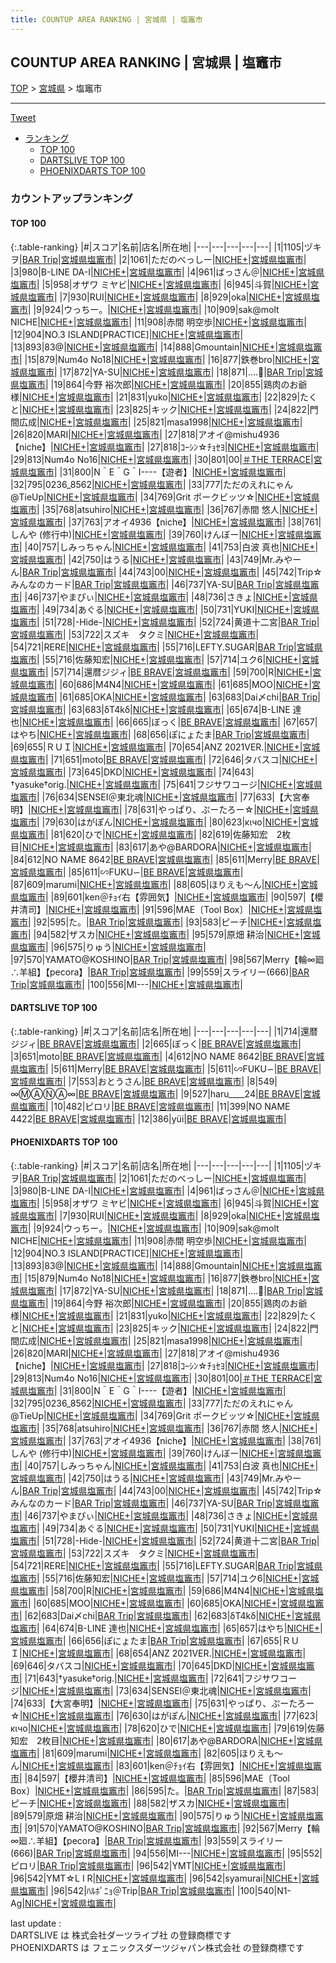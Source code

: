 ```yaml
---
title: COUNTUP AREA RANKING | 宮城県 | 塩竈市
---
```

## COUNTUP AREA RANKING | 宮城県 | 塩竈市

[TOP](/darts/rank/) > [宮城県](/darts/rank/宮城県/) > 塩竈市

___

<a href="https://twitter.com/share?ref_src=twsrc%5Etfw" data-text="COUNTUP AREA RANKING | 宮城県塩竈市" class="twitter-share-button" data-hashtags="DARTSLIVE,PHOENIXDARTS,darts,ダーツ" data-show-count="false">Tweet</a>

* [ランキング](#カウントアップランキング)
    * [TOP 100](#top-100)
    * [DARTSLIVE TOP 100](#dartslive-top-100)
    * [PHOENIXDARTS TOP 100](#phoenixdarts-top-100)

### カウントアップランキング

#### TOP 100



{:.table-ranking}
|#|スコア|名前|店名|所在地|
|---|---|---|---|---|
|1|1105|<span class="rank-name-pd">ヅキヲ</span>|<a href="https://vs.phoenixdarts.com/jp/shop/shopDetailInfo/s_10399?s_seq=10399">BAR Trip</a>|<a href="/darts/rank/宮城県/塩竈市">宮城県塩竈市</a>|
|2|1061|<span class="rank-name-pd">ただのべっしー</span>|<a href="https://vs.phoenixdarts.com/jp/shop/shopDetailInfo/s_82475?s_seq=82475">NICHE+</a>|<a href="/darts/rank/宮城県/塩竈市">宮城県塩竈市</a>|
|3|980|<span class="rank-name-pd">B-LINE  DA-I</span>|<a href="https://vs.phoenixdarts.com/jp/shop/shopDetailInfo/s_82475?s_seq=82475">NICHE+</a>|<a href="/darts/rank/宮城県/塩竈市">宮城県塩竈市</a>|
|4|961|<span class="rank-name-pd">ばっさん＠</span>|<a href="https://vs.phoenixdarts.com/jp/shop/shopDetailInfo/s_82475?s_seq=82475">NICHE+</a>|<a href="/darts/rank/宮城県/塩竈市">宮城県塩竈市</a>|
|5|958|<span class="rank-name-pd">オザワ ミヤビ</span>|<a href="https://vs.phoenixdarts.com/jp/shop/shopDetailInfo/s_82475?s_seq=82475">NICHE+</a>|<a href="/darts/rank/宮城県/塩竈市">宮城県塩竈市</a>|
|6|945|<span class="rank-name-pd">斗賀</span>|<a href="https://vs.phoenixdarts.com/jp/shop/shopDetailInfo/s_82475?s_seq=82475">NICHE+</a>|<a href="/darts/rank/宮城県/塩竈市">宮城県塩竈市</a>|
|7|930|<span class="rank-name-pd">RUI</span>|<a href="https://vs.phoenixdarts.com/jp/shop/shopDetailInfo/s_82475?s_seq=82475">NICHE+</a>|<a href="/darts/rank/宮城県/塩竈市">宮城県塩竈市</a>|
|8|929|<span class="rank-name-pd">oka</span>|<a href="https://vs.phoenixdarts.com/jp/shop/shopDetailInfo/s_82475?s_seq=82475">NICHE+</a>|<a href="/darts/rank/宮城県/塩竈市">宮城県塩竈市</a>|
|9|924|<span class="rank-name-pd">ウっちー。</span>|<a href="https://vs.phoenixdarts.com/jp/shop/shopDetailInfo/s_82475?s_seq=82475">NICHE+</a>|<a href="/darts/rank/宮城県/塩竈市">宮城県塩竈市</a>|
|10|909|<span class="rank-name-pd">sak@molt　NICHE</span>|<a href="https://vs.phoenixdarts.com/jp/shop/shopDetailInfo/s_82475?s_seq=82475">NICHE+</a>|<a href="/darts/rank/宮城県/塩竈市">宮城県塩竈市</a>|
|11|908|<span class="rank-name-pd"><span class="pro-icon-pd"></span>赤間 明空歩</span>|<a href="https://vs.phoenixdarts.com/jp/shop/shopDetailInfo/s_82475?s_seq=82475">NICHE+</a>|<a href="/darts/rank/宮城県/塩竈市">宮城県塩竈市</a>|
|12|904|<span class="rank-name-pd">NO.3 ISLAND[PRACTICE]</span>|<a href="https://vs.phoenixdarts.com/jp/shop/shopDetailInfo/s_82475?s_seq=82475">NICHE+</a>|<a href="/darts/rank/宮城県/塩竈市">宮城県塩竈市</a>|
|13|893|<span class="rank-name-pd">83@</span>|<a href="https://vs.phoenixdarts.com/jp/shop/shopDetailInfo/s_82475?s_seq=82475">NICHE+</a>|<a href="/darts/rank/宮城県/塩竈市">宮城県塩竈市</a>|
|14|888|<span class="rank-name-pd">Gmountain</span>|<a href="https://vs.phoenixdarts.com/jp/shop/shopDetailInfo/s_82475?s_seq=82475">NICHE+</a>|<a href="/darts/rank/宮城県/塩竈市">宮城県塩竈市</a>|
|15|879|<span class="rank-name-pd">Num4o No18</span>|<a href="https://vs.phoenixdarts.com/jp/shop/shopDetailInfo/s_82475?s_seq=82475">NICHE+</a>|<a href="/darts/rank/宮城県/塩竈市">宮城県塩竈市</a>|
|16|877|<span class="rank-name-pd">鉄巻bro</span>|<a href="https://vs.phoenixdarts.com/jp/shop/shopDetailInfo/s_82475?s_seq=82475">NICHE+</a>|<a href="/darts/rank/宮城県/塩竈市">宮城県塩竈市</a>|
|17|872|<span class="rank-name-pd">YA-SU</span>|<a href="https://vs.phoenixdarts.com/jp/shop/shopDetailInfo/s_82475?s_seq=82475">NICHE+</a>|<a href="/darts/rank/宮城県/塩竈市">宮城県塩竈市</a>|
|18|871|<span class="rank-name-pd">....🐤</span>|<a href="https://vs.phoenixdarts.com/jp/shop/shopDetailInfo/s_10399?s_seq=10399">BAR Trip</a>|<a href="/darts/rank/宮城県/塩竈市">宮城県塩竈市</a>|
|19|864|<span class="rank-name-pd"><span class="pro-icon-pd"></span>今野 裕次郎</span>|<a href="https://vs.phoenixdarts.com/jp/shop/shopDetailInfo/s_82475?s_seq=82475">NICHE+</a>|<a href="/darts/rank/宮城県/塩竈市">宮城県塩竈市</a>|
|20|855|<span class="rank-name-pd">鶏肉のお爺様</span>|<a href="https://vs.phoenixdarts.com/jp/shop/shopDetailInfo/s_82475?s_seq=82475">NICHE+</a>|<a href="/darts/rank/宮城県/塩竈市">宮城県塩竈市</a>|
|21|831|<span class="rank-name-pd">yuko</span>|<a href="https://vs.phoenixdarts.com/jp/shop/shopDetailInfo/s_82475?s_seq=82475">NICHE+</a>|<a href="/darts/rank/宮城県/塩竈市">宮城県塩竈市</a>|
|22|829|<span class="rank-name-pd">たくと</span>|<a href="https://vs.phoenixdarts.com/jp/shop/shopDetailInfo/s_82475?s_seq=82475">NICHE+</a>|<a href="/darts/rank/宮城県/塩竈市">宮城県塩竈市</a>|
|23|825|<span class="rank-name-pd">キック</span>|<a href="https://vs.phoenixdarts.com/jp/shop/shopDetailInfo/s_82475?s_seq=82475">NICHE+</a>|<a href="/darts/rank/宮城県/塩竈市">宮城県塩竈市</a>|
|24|822|<span class="rank-name-pd">門間広成</span>|<a href="https://vs.phoenixdarts.com/jp/shop/shopDetailInfo/s_82475?s_seq=82475">NICHE+</a>|<a href="/darts/rank/宮城県/塩竈市">宮城県塩竈市</a>|
|25|821|<span class="rank-name-pd">masa1998</span>|<a href="https://vs.phoenixdarts.com/jp/shop/shopDetailInfo/s_82475?s_seq=82475">NICHE+</a>|<a href="/darts/rank/宮城県/塩竈市">宮城県塩竈市</a>|
|26|820|<span class="rank-name-pd">MARI</span>|<a href="https://vs.phoenixdarts.com/jp/shop/shopDetailInfo/s_82475?s_seq=82475">NICHE+</a>|<a href="/darts/rank/宮城県/塩竈市">宮城県塩竈市</a>|
|27|818|<span class="rank-name-pd">アオイ@mishu4936【niche】</span>|<a href="https://vs.phoenixdarts.com/jp/shop/shopDetailInfo/s_82475?s_seq=82475">NICHE+</a>|<a href="/darts/rank/宮城県/塩竈市">宮城県塩竈市</a>|
|27|818|<span class="rank-name-pd">ｺｰｼﾝ☆ﾁｮｾﾖ</span>|<a href="https://vs.phoenixdarts.com/jp/shop/shopDetailInfo/s_82475?s_seq=82475">NICHE+</a>|<a href="/darts/rank/宮城県/塩竈市">宮城県塩竈市</a>|
|29|813|<span class="rank-name-pd">Num4o No16</span>|<a href="https://vs.phoenixdarts.com/jp/shop/shopDetailInfo/s_82475?s_seq=82475">NICHE+</a>|<a href="/darts/rank/宮城県/塩竈市">宮城県塩竈市</a>|
|30|801|<span class="rank-name-pd">00</span>|<a href="https://vs.phoenixdarts.com/jp/shop/shopDetailInfo/s_96001?s_seq=96001">＃THE TERRACE</a>|<a href="/darts/rank/宮城県/塩竈市">宮城県塩竈市</a>|
|31|800|<span class="rank-name-pd">N＾E＾G＾I----【遊者】</span>|<a href="https://vs.phoenixdarts.com/jp/shop/shopDetailInfo/s_82475?s_seq=82475">NICHE+</a>|<a href="/darts/rank/宮城県/塩竈市">宮城県塩竈市</a>|
|32|795|<span class="rank-name-pd">0236_8562</span>|<a href="https://vs.phoenixdarts.com/jp/shop/shopDetailInfo/s_82475?s_seq=82475">NICHE+</a>|<a href="/darts/rank/宮城県/塩竈市">宮城県塩竈市</a>|
|33|777|<span class="rank-name-pd">ただのえれにゃん@TieUp</span>|<a href="https://vs.phoenixdarts.com/jp/shop/shopDetailInfo/s_82475?s_seq=82475">NICHE+</a>|<a href="/darts/rank/宮城県/塩竈市">宮城県塩竈市</a>|
|34|769|<span class="rank-name-pd">Grit ポークビッツ☆</span>|<a href="https://vs.phoenixdarts.com/jp/shop/shopDetailInfo/s_82475?s_seq=82475">NICHE+</a>|<a href="/darts/rank/宮城県/塩竈市">宮城県塩竈市</a>|
|35|768|<span class="rank-name-pd">atsuhiro</span>|<a href="https://vs.phoenixdarts.com/jp/shop/shopDetailInfo/s_82475?s_seq=82475">NICHE+</a>|<a href="/darts/rank/宮城県/塩竈市">宮城県塩竈市</a>|
|36|767|<span class="rank-name-pd"><span class="pro-icon-pd"></span>赤間 悠人</span>|<a href="https://vs.phoenixdarts.com/jp/shop/shopDetailInfo/s_82475?s_seq=82475">NICHE+</a>|<a href="/darts/rank/宮城県/塩竈市">宮城県塩竈市</a>|
|37|763|<span class="rank-name-pd">アオイ4936【niche】</span>|<a href="https://vs.phoenixdarts.com/jp/shop/shopDetailInfo/s_82475?s_seq=82475">NICHE+</a>|<a href="/darts/rank/宮城県/塩竈市">宮城県塩竈市</a>|
|38|761|<span class="rank-name-pd">しんや  (修行中)</span>|<a href="https://vs.phoenixdarts.com/jp/shop/shopDetailInfo/s_82475?s_seq=82475">NICHE+</a>|<a href="/darts/rank/宮城県/塩竈市">宮城県塩竈市</a>|
|39|760|<span class="rank-name-pd">けんぼー</span>|<a href="https://vs.phoenixdarts.com/jp/shop/shopDetailInfo/s_82475?s_seq=82475">NICHE+</a>|<a href="/darts/rank/宮城県/塩竈市">宮城県塩竈市</a>|
|40|757|<span class="rank-name-pd">しみっちゃん</span>|<a href="https://vs.phoenixdarts.com/jp/shop/shopDetailInfo/s_82475?s_seq=82475">NICHE+</a>|<a href="/darts/rank/宮城県/塩竈市">宮城県塩竈市</a>|
|41|753|<span class="rank-name-pd">白波 真也</span>|<a href="https://vs.phoenixdarts.com/jp/shop/shopDetailInfo/s_82475?s_seq=82475">NICHE+</a>|<a href="/darts/rank/宮城県/塩竈市">宮城県塩竈市</a>|
|42|750|<span class="rank-name-pd">はうる</span>|<a href="https://vs.phoenixdarts.com/jp/shop/shopDetailInfo/s_82475?s_seq=82475">NICHE+</a>|<a href="/darts/rank/宮城県/塩竈市">宮城県塩竈市</a>|
|43|749|<span class="rank-name-pd">Mr.みやーん</span>|<a href="https://vs.phoenixdarts.com/jp/shop/shopDetailInfo/s_10399?s_seq=10399">BAR Trip</a>|<a href="/darts/rank/宮城県/塩竈市">宮城県塩竈市</a>|
|44|743|<span class="rank-name-pd">00</span>|<a href="https://vs.phoenixdarts.com/jp/shop/shopDetailInfo/s_82475?s_seq=82475">NICHE+</a>|<a href="/darts/rank/宮城県/塩竈市">宮城県塩竈市</a>|
|45|742|<span class="rank-name-pd">Trip☆みんなのカード</span>|<a href="https://vs.phoenixdarts.com/jp/shop/shopDetailInfo/s_10399?s_seq=10399">BAR Trip</a>|<a href="/darts/rank/宮城県/塩竈市">宮城県塩竈市</a>|
|46|737|<span class="rank-name-pd">YA-SU</span>|<a href="https://vs.phoenixdarts.com/jp/shop/shopDetailInfo/s_10399?s_seq=10399">BAR Trip</a>|<a href="/darts/rank/宮城県/塩竈市">宮城県塩竈市</a>|
|46|737|<span class="rank-name-pd">やまぴぃ</span>|<a href="https://vs.phoenixdarts.com/jp/shop/shopDetailInfo/s_82475?s_seq=82475">NICHE+</a>|<a href="/darts/rank/宮城県/塩竈市">宮城県塩竈市</a>|
|48|736|<span class="rank-name-pd">さきょ</span>|<a href="https://vs.phoenixdarts.com/jp/shop/shopDetailInfo/s_82475?s_seq=82475">NICHE+</a>|<a href="/darts/rank/宮城県/塩竈市">宮城県塩竈市</a>|
|49|734|<span class="rank-name-pd">あぐる</span>|<a href="https://vs.phoenixdarts.com/jp/shop/shopDetailInfo/s_82475?s_seq=82475">NICHE+</a>|<a href="/darts/rank/宮城県/塩竈市">宮城県塩竈市</a>|
|50|731|<span class="rank-name-pd">YUKI</span>|<a href="https://vs.phoenixdarts.com/jp/shop/shopDetailInfo/s_82475?s_seq=82475">NICHE+</a>|<a href="/darts/rank/宮城県/塩竈市">宮城県塩竈市</a>|
|51|728|<span class="rank-name-pd">-Hide-</span>|<a href="https://vs.phoenixdarts.com/jp/shop/shopDetailInfo/s_82475?s_seq=82475">NICHE+</a>|<a href="/darts/rank/宮城県/塩竈市">宮城県塩竈市</a>|
|52|724|<span class="rank-name-pd">黄道十二宮</span>|<a href="https://vs.phoenixdarts.com/jp/shop/shopDetailInfo/s_10399?s_seq=10399">BAR Trip</a>|<a href="/darts/rank/宮城県/塩竈市">宮城県塩竈市</a>|
|53|722|<span class="rank-name-pd">スズキ　タクミ</span>|<a href="https://vs.phoenixdarts.com/jp/shop/shopDetailInfo/s_82475?s_seq=82475">NICHE+</a>|<a href="/darts/rank/宮城県/塩竈市">宮城県塩竈市</a>|
|54|721|<span class="rank-name-pd">RERE</span>|<a href="https://vs.phoenixdarts.com/jp/shop/shopDetailInfo/s_82475?s_seq=82475">NICHE+</a>|<a href="/darts/rank/宮城県/塩竈市">宮城県塩竈市</a>|
|55|716|<span class="rank-name-pd">LEFTY.SUGAR</span>|<a href="https://vs.phoenixdarts.com/jp/shop/shopDetailInfo/s_10399?s_seq=10399">BAR Trip</a>|<a href="/darts/rank/宮城県/塩竈市">宮城県塩竈市</a>|
|55|716|<span class="rank-name-pd">佐藤知宏</span>|<a href="https://vs.phoenixdarts.com/jp/shop/shopDetailInfo/s_82475?s_seq=82475">NICHE+</a>|<a href="/darts/rank/宮城県/塩竈市">宮城県塩竈市</a>|
|57|714|<span class="rank-name-pd">ユク6</span>|<a href="https://vs.phoenixdarts.com/jp/shop/shopDetailInfo/s_82475?s_seq=82475">NICHE+</a>|<a href="/darts/rank/宮城県/塩竈市">宮城県塩竈市</a>|
|57|714|<span class="rank-name-dl">還暦ジジィ</span>|<a href="https://search.dartslive.com/jp/shop/418f06cb96f1fd380d9b047a20a7ba1e">BE BRAVE</a>|<a href="/darts/rank/宮城県/塩竈市">宮城県塩竈市</a>|
|59|700|<span class="rank-name-pd">R</span>|<a href="https://vs.phoenixdarts.com/jp/shop/shopDetailInfo/s_82475?s_seq=82475">NICHE+</a>|<a href="/darts/rank/宮城県/塩竈市">宮城県塩竈市</a>|
|60|686|<span class="rank-name-pd">M4N4</span>|<a href="https://vs.phoenixdarts.com/jp/shop/shopDetailInfo/s_82475?s_seq=82475">NICHE+</a>|<a href="/darts/rank/宮城県/塩竈市">宮城県塩竈市</a>|
|61|685|<span class="rank-name-pd">MOO</span>|<a href="https://vs.phoenixdarts.com/jp/shop/shopDetailInfo/s_82475?s_seq=82475">NICHE+</a>|<a href="/darts/rank/宮城県/塩竈市">宮城県塩竈市</a>|
|61|685|<span class="rank-name-pd">OKA</span>|<a href="https://vs.phoenixdarts.com/jp/shop/shopDetailInfo/s_82475?s_seq=82475">NICHE+</a>|<a href="/darts/rank/宮城県/塩竈市">宮城県塩竈市</a>|
|63|683|<span class="rank-name-pd">Dai〆chi</span>|<a href="https://vs.phoenixdarts.com/jp/shop/shopDetailInfo/s_10399?s_seq=10399">BAR Trip</a>|<a href="/darts/rank/宮城県/塩竈市">宮城県塩竈市</a>|
|63|683|<span class="rank-name-pd">δT4kδ</span>|<a href="https://vs.phoenixdarts.com/jp/shop/shopDetailInfo/s_82475?s_seq=82475">NICHE+</a>|<a href="/darts/rank/宮城県/塩竈市">宮城県塩竈市</a>|
|65|674|<span class="rank-name-pd">B-LINE   達也</span>|<a href="https://vs.phoenixdarts.com/jp/shop/shopDetailInfo/s_82475?s_seq=82475">NICHE+</a>|<a href="/darts/rank/宮城県/塩竈市">宮城県塩竈市</a>|
|66|665|<span class="rank-name-dl">ぼっく</span>|<a href="https://search.dartslive.com/jp/shop/418f06cb96f1fd380d9b047a20a7ba1e">BE BRAVE</a>|<a href="/darts/rank/宮城県/塩竈市">宮城県塩竈市</a>|
|67|657|<span class="rank-name-pd">はやち</span>|<a href="https://vs.phoenixdarts.com/jp/shop/shopDetailInfo/s_82475?s_seq=82475">NICHE+</a>|<a href="/darts/rank/宮城県/塩竈市">宮城県塩竈市</a>|
|68|656|<span class="rank-name-pd">ぽにょたま</span>|<a href="https://vs.phoenixdarts.com/jp/shop/shopDetailInfo/s_10399?s_seq=10399">BAR Trip</a>|<a href="/darts/rank/宮城県/塩竈市">宮城県塩竈市</a>|
|69|655|<span class="rank-name-pd">ＲＵＩ</span>|<a href="https://vs.phoenixdarts.com/jp/shop/shopDetailInfo/s_82475?s_seq=82475">NICHE+</a>|<a href="/darts/rank/宮城県/塩竈市">宮城県塩竈市</a>|
|70|654|<span class="rank-name-pd">ANZ 2021VER.</span>|<a href="https://vs.phoenixdarts.com/jp/shop/shopDetailInfo/s_82475?s_seq=82475">NICHE+</a>|<a href="/darts/rank/宮城県/塩竈市">宮城県塩竈市</a>|
|71|651|<span class="rank-name-dl">moto</span>|<a href="https://search.dartslive.com/jp/shop/418f06cb96f1fd380d9b047a20a7ba1e">BE BRAVE</a>|<a href="/darts/rank/宮城県/塩竈市">宮城県塩竈市</a>|
|72|646|<span class="rank-name-pd">タバスコ</span>|<a href="https://vs.phoenixdarts.com/jp/shop/shopDetailInfo/s_82475?s_seq=82475">NICHE+</a>|<a href="/darts/rank/宮城県/塩竈市">宮城県塩竈市</a>|
|73|645|<span class="rank-name-pd">DKD</span>|<a href="https://vs.phoenixdarts.com/jp/shop/shopDetailInfo/s_82475?s_seq=82475">NICHE+</a>|<a href="/darts/rank/宮城県/塩竈市">宮城県塩竈市</a>|
|74|643|<span class="rank-name-pd">†yasuke†orig.</span>|<a href="https://vs.phoenixdarts.com/jp/shop/shopDetailInfo/s_82475?s_seq=82475">NICHE+</a>|<a href="/darts/rank/宮城県/塩竈市">宮城県塩竈市</a>|
|75|641|<span class="rank-name-pd">フジサワコージ</span>|<a href="https://vs.phoenixdarts.com/jp/shop/shopDetailInfo/s_82475?s_seq=82475">NICHE+</a>|<a href="/darts/rank/宮城県/塩竈市">宮城県塩竈市</a>|
|76|634|<span class="rank-name-pd">SENSEI＠東北魂</span>|<a href="https://vs.phoenixdarts.com/jp/shop/shopDetailInfo/s_82475?s_seq=82475">NICHE+</a>|<a href="/darts/rank/宮城県/塩竈市">宮城県塩竈市</a>|
|77|633|<span class="rank-name-pd">【大宮奉明】</span>|<a href="https://vs.phoenixdarts.com/jp/shop/shopDetailInfo/s_82475?s_seq=82475">NICHE+</a>|<a href="/darts/rank/宮城県/塩竈市">宮城県塩竈市</a>|
|78|631|<span class="rank-name-pd">やっぱり、ぷーたろー☆</span>|<a href="https://vs.phoenixdarts.com/jp/shop/shopDetailInfo/s_82475?s_seq=82475">NICHE+</a>|<a href="/darts/rank/宮城県/塩竈市">宮城県塩竈市</a>|
|79|630|<span class="rank-name-pd">はがぽん</span>|<a href="https://vs.phoenixdarts.com/jp/shop/shopDetailInfo/s_82475?s_seq=82475">NICHE+</a>|<a href="/darts/rank/宮城県/塩竈市">宮城県塩竈市</a>|
|80|623|<span class="rank-name-pd">κιчо</span>|<a href="https://vs.phoenixdarts.com/jp/shop/shopDetailInfo/s_82475?s_seq=82475">NICHE+</a>|<a href="/darts/rank/宮城県/塩竈市">宮城県塩竈市</a>|
|81|620|<span class="rank-name-pd">ひで</span>|<a href="https://vs.phoenixdarts.com/jp/shop/shopDetailInfo/s_82475?s_seq=82475">NICHE+</a>|<a href="/darts/rank/宮城県/塩竈市">宮城県塩竈市</a>|
|82|619|<span class="rank-name-pd">佐藤知宏　2枚目</span>|<a href="https://vs.phoenixdarts.com/jp/shop/shopDetailInfo/s_82475?s_seq=82475">NICHE+</a>|<a href="/darts/rank/宮城県/塩竈市">宮城県塩竈市</a>|
|83|617|<span class="rank-name-pd">あや@BARDORA</span>|<a href="https://vs.phoenixdarts.com/jp/shop/shopDetailInfo/s_82475?s_seq=82475">NICHE+</a>|<a href="/darts/rank/宮城県/塩竈市">宮城県塩竈市</a>|
|84|612|<span class="rank-name-dl">NO NAME 8642</span>|<a href="https://search.dartslive.com/jp/shop/418f06cb96f1fd380d9b047a20a7ba1e">BE BRAVE</a>|<a href="/darts/rank/宮城県/塩竈市">宮城県塩竈市</a>|
|85|611|<span class="rank-name-dl">Merry</span>|<a href="https://search.dartslive.com/jp/shop/418f06cb96f1fd380d9b047a20a7ba1e">BE BRAVE</a>|<a href="/darts/rank/宮城県/塩竈市">宮城県塩竈市</a>|
|85|611|<span class="rank-name-dl">∽FUKU∽</span>|<a href="https://search.dartslive.com/jp/shop/418f06cb96f1fd380d9b047a20a7ba1e">BE BRAVE</a>|<a href="/darts/rank/宮城県/塩竈市">宮城県塩竈市</a>|
|87|609|<span class="rank-name-pd">marumi</span>|<a href="https://vs.phoenixdarts.com/jp/shop/shopDetailInfo/s_82475?s_seq=82475">NICHE+</a>|<a href="/darts/rank/宮城県/塩竈市">宮城県塩竈市</a>|
|88|605|<span class="rank-name-pd">ほりえも〜ん</span>|<a href="https://vs.phoenixdarts.com/jp/shop/shopDetailInfo/s_82475?s_seq=82475">NICHE+</a>|<a href="/darts/rank/宮城県/塩竈市">宮城県塩竈市</a>|
|89|601|<span class="rank-name-pd">ken＠ﾁｮｲ右【雰囲気】</span>|<a href="https://vs.phoenixdarts.com/jp/shop/shopDetailInfo/s_82475?s_seq=82475">NICHE+</a>|<a href="/darts/rank/宮城県/塩竈市">宮城県塩竈市</a>|
|90|597|<span class="rank-name-pd">【櫻井清司】</span>|<a href="https://vs.phoenixdarts.com/jp/shop/shopDetailInfo/s_82475?s_seq=82475">NICHE+</a>|<a href="/darts/rank/宮城県/塩竈市">宮城県塩竈市</a>|
|91|596|<span class="rank-name-pd">MAE〔Tool Box〕</span>|<a href="https://vs.phoenixdarts.com/jp/shop/shopDetailInfo/s_82475?s_seq=82475">NICHE+</a>|<a href="/darts/rank/宮城県/塩竈市">宮城県塩竈市</a>|
|92|595|<span class="rank-name-pd">た。</span>|<a href="https://vs.phoenixdarts.com/jp/shop/shopDetailInfo/s_10399?s_seq=10399">BAR Trip</a>|<a href="/darts/rank/宮城県/塩竈市">宮城県塩竈市</a>|
|93|583|<span class="rank-name-pd">ピーチ</span>|<a href="https://vs.phoenixdarts.com/jp/shop/shopDetailInfo/s_82475?s_seq=82475">NICHE+</a>|<a href="/darts/rank/宮城県/塩竈市">宮城県塩竈市</a>|
|94|582|<span class="rank-name-pd">ザスカ</span>|<a href="https://vs.phoenixdarts.com/jp/shop/shopDetailInfo/s_82475?s_seq=82475">NICHE+</a>|<a href="/darts/rank/宮城県/塩竈市">宮城県塩竈市</a>|
|95|579|<span class="rank-name-pd">原畑 耕治</span>|<a href="https://vs.phoenixdarts.com/jp/shop/shopDetailInfo/s_82475?s_seq=82475">NICHE+</a>|<a href="/darts/rank/宮城県/塩竈市">宮城県塩竈市</a>|
|96|575|<span class="rank-name-pd">りゅう</span>|<a href="https://vs.phoenixdarts.com/jp/shop/shopDetailInfo/s_82475?s_seq=82475">NICHE+</a>|<a href="/darts/rank/宮城県/塩竈市">宮城県塩竈市</a>|
|97|570|<span class="rank-name-pd">YAMATO@KOSHINO</span>|<a href="https://vs.phoenixdarts.com/jp/shop/shopDetailInfo/s_10399?s_seq=10399">BAR Trip</a>|<a href="/darts/rank/宮城県/塩竈市">宮城県塩竈市</a>|
|98|567|<span class="rank-name-pd">Merry【輪∞廻∴羊組】【pecora】</span>|<a href="https://vs.phoenixdarts.com/jp/shop/shopDetailInfo/s_10399?s_seq=10399">BAR Trip</a>|<a href="/darts/rank/宮城県/塩竈市">宮城県塩竈市</a>|
|99|559|<span class="rank-name-pd">スライリー(666)</span>|<a href="https://vs.phoenixdarts.com/jp/shop/shopDetailInfo/s_10399?s_seq=10399">BAR Trip</a>|<a href="/darts/rank/宮城県/塩竈市">宮城県塩竈市</a>|
|100|556|<span class="rank-name-pd">MI---</span>|<a href="https://vs.phoenixdarts.com/jp/shop/shopDetailInfo/s_82475?s_seq=82475">NICHE+</a>|<a href="/darts/rank/宮城県/塩竈市">宮城県塩竈市</a>|


#### DARTSLIVE TOP 100



{:.table-ranking}
|#|スコア|名前|店名|所在地|
|---|---|---|---|---|
|1|714|<span class="rank-name-dl">還暦ジジィ</span>|<a href="https://search.dartslive.com/jp/shop/418f06cb96f1fd380d9b047a20a7ba1e">BE BRAVE</a>|<a href="/darts/rank/宮城県/塩竈市">宮城県塩竈市</a>|
|2|665|<span class="rank-name-dl">ぼっく</span>|<a href="https://search.dartslive.com/jp/shop/418f06cb96f1fd380d9b047a20a7ba1e">BE BRAVE</a>|<a href="/darts/rank/宮城県/塩竈市">宮城県塩竈市</a>|
|3|651|<span class="rank-name-dl">moto</span>|<a href="https://search.dartslive.com/jp/shop/418f06cb96f1fd380d9b047a20a7ba1e">BE BRAVE</a>|<a href="/darts/rank/宮城県/塩竈市">宮城県塩竈市</a>|
|4|612|<span class="rank-name-dl">NO NAME 8642</span>|<a href="https://search.dartslive.com/jp/shop/418f06cb96f1fd380d9b047a20a7ba1e">BE BRAVE</a>|<a href="/darts/rank/宮城県/塩竈市">宮城県塩竈市</a>|
|5|611|<span class="rank-name-dl">Merry</span>|<a href="https://search.dartslive.com/jp/shop/418f06cb96f1fd380d9b047a20a7ba1e">BE BRAVE</a>|<a href="/darts/rank/宮城県/塩竈市">宮城県塩竈市</a>|
|5|611|<span class="rank-name-dl">∽FUKU∽</span>|<a href="https://search.dartslive.com/jp/shop/418f06cb96f1fd380d9b047a20a7ba1e">BE BRAVE</a>|<a href="/darts/rank/宮城県/塩竈市">宮城県塩竈市</a>|
|7|553|<span class="rank-name-dl">おとうさん</span>|<a href="https://search.dartslive.com/jp/shop/418f06cb96f1fd380d9b047a20a7ba1e">BE BRAVE</a>|<a href="/darts/rank/宮城県/塩竈市">宮城県塩竈市</a>|
|8|549|<span class="rank-name-dl">∞ⓂⒶⓃⒶ∞</span>|<a href="https://search.dartslive.com/jp/shop/418f06cb96f1fd380d9b047a20a7ba1e">BE BRAVE</a>|<a href="/darts/rank/宮城県/塩竈市">宮城県塩竈市</a>|
|9|527|<span class="rank-name-dl">haru____24</span>|<a href="https://search.dartslive.com/jp/shop/418f06cb96f1fd380d9b047a20a7ba1e">BE BRAVE</a>|<a href="/darts/rank/宮城県/塩竈市">宮城県塩竈市</a>|
|10|482|<span class="rank-name-dl">ピロリ</span>|<a href="https://search.dartslive.com/jp/shop/418f06cb96f1fd380d9b047a20a7ba1e">BE BRAVE</a>|<a href="/darts/rank/宮城県/塩竈市">宮城県塩竈市</a>|
|11|399|<span class="rank-name-dl">NO NAME 4422</span>|<a href="https://search.dartslive.com/jp/shop/418f06cb96f1fd380d9b047a20a7ba1e">BE BRAVE</a>|<a href="/darts/rank/宮城県/塩竈市">宮城県塩竈市</a>|
|12|386|<span class="rank-name-dl">yüi</span>|<a href="https://search.dartslive.com/jp/shop/418f06cb96f1fd380d9b047a20a7ba1e">BE BRAVE</a>|<a href="/darts/rank/宮城県/塩竈市">宮城県塩竈市</a>|


#### PHOENIXDARTS TOP 100



{:.table-ranking}
|#|スコア|名前|店名|所在地|
|---|---|---|---|---|
|1|1105|<span class="rank-name-pd">ヅキヲ</span>|<a href="https://vs.phoenixdarts.com/jp/shop/shopDetailInfo/s_10399?s_seq=10399">BAR Trip</a>|<a href="/darts/rank/宮城県/塩竈市">宮城県塩竈市</a>|
|2|1061|<span class="rank-name-pd">ただのべっしー</span>|<a href="https://vs.phoenixdarts.com/jp/shop/shopDetailInfo/s_82475?s_seq=82475">NICHE+</a>|<a href="/darts/rank/宮城県/塩竈市">宮城県塩竈市</a>|
|3|980|<span class="rank-name-pd">B-LINE  DA-I</span>|<a href="https://vs.phoenixdarts.com/jp/shop/shopDetailInfo/s_82475?s_seq=82475">NICHE+</a>|<a href="/darts/rank/宮城県/塩竈市">宮城県塩竈市</a>|
|4|961|<span class="rank-name-pd">ばっさん＠</span>|<a href="https://vs.phoenixdarts.com/jp/shop/shopDetailInfo/s_82475?s_seq=82475">NICHE+</a>|<a href="/darts/rank/宮城県/塩竈市">宮城県塩竈市</a>|
|5|958|<span class="rank-name-pd">オザワ ミヤビ</span>|<a href="https://vs.phoenixdarts.com/jp/shop/shopDetailInfo/s_82475?s_seq=82475">NICHE+</a>|<a href="/darts/rank/宮城県/塩竈市">宮城県塩竈市</a>|
|6|945|<span class="rank-name-pd">斗賀</span>|<a href="https://vs.phoenixdarts.com/jp/shop/shopDetailInfo/s_82475?s_seq=82475">NICHE+</a>|<a href="/darts/rank/宮城県/塩竈市">宮城県塩竈市</a>|
|7|930|<span class="rank-name-pd">RUI</span>|<a href="https://vs.phoenixdarts.com/jp/shop/shopDetailInfo/s_82475?s_seq=82475">NICHE+</a>|<a href="/darts/rank/宮城県/塩竈市">宮城県塩竈市</a>|
|8|929|<span class="rank-name-pd">oka</span>|<a href="https://vs.phoenixdarts.com/jp/shop/shopDetailInfo/s_82475?s_seq=82475">NICHE+</a>|<a href="/darts/rank/宮城県/塩竈市">宮城県塩竈市</a>|
|9|924|<span class="rank-name-pd">ウっちー。</span>|<a href="https://vs.phoenixdarts.com/jp/shop/shopDetailInfo/s_82475?s_seq=82475">NICHE+</a>|<a href="/darts/rank/宮城県/塩竈市">宮城県塩竈市</a>|
|10|909|<span class="rank-name-pd">sak@molt　NICHE</span>|<a href="https://vs.phoenixdarts.com/jp/shop/shopDetailInfo/s_82475?s_seq=82475">NICHE+</a>|<a href="/darts/rank/宮城県/塩竈市">宮城県塩竈市</a>|
|11|908|<span class="rank-name-pd"><span class="pro-icon-pd"></span>赤間 明空歩</span>|<a href="https://vs.phoenixdarts.com/jp/shop/shopDetailInfo/s_82475?s_seq=82475">NICHE+</a>|<a href="/darts/rank/宮城県/塩竈市">宮城県塩竈市</a>|
|12|904|<span class="rank-name-pd">NO.3 ISLAND[PRACTICE]</span>|<a href="https://vs.phoenixdarts.com/jp/shop/shopDetailInfo/s_82475?s_seq=82475">NICHE+</a>|<a href="/darts/rank/宮城県/塩竈市">宮城県塩竈市</a>|
|13|893|<span class="rank-name-pd">83@</span>|<a href="https://vs.phoenixdarts.com/jp/shop/shopDetailInfo/s_82475?s_seq=82475">NICHE+</a>|<a href="/darts/rank/宮城県/塩竈市">宮城県塩竈市</a>|
|14|888|<span class="rank-name-pd">Gmountain</span>|<a href="https://vs.phoenixdarts.com/jp/shop/shopDetailInfo/s_82475?s_seq=82475">NICHE+</a>|<a href="/darts/rank/宮城県/塩竈市">宮城県塩竈市</a>|
|15|879|<span class="rank-name-pd">Num4o No18</span>|<a href="https://vs.phoenixdarts.com/jp/shop/shopDetailInfo/s_82475?s_seq=82475">NICHE+</a>|<a href="/darts/rank/宮城県/塩竈市">宮城県塩竈市</a>|
|16|877|<span class="rank-name-pd">鉄巻bro</span>|<a href="https://vs.phoenixdarts.com/jp/shop/shopDetailInfo/s_82475?s_seq=82475">NICHE+</a>|<a href="/darts/rank/宮城県/塩竈市">宮城県塩竈市</a>|
|17|872|<span class="rank-name-pd">YA-SU</span>|<a href="https://vs.phoenixdarts.com/jp/shop/shopDetailInfo/s_82475?s_seq=82475">NICHE+</a>|<a href="/darts/rank/宮城県/塩竈市">宮城県塩竈市</a>|
|18|871|<span class="rank-name-pd">....🐤</span>|<a href="https://vs.phoenixdarts.com/jp/shop/shopDetailInfo/s_10399?s_seq=10399">BAR Trip</a>|<a href="/darts/rank/宮城県/塩竈市">宮城県塩竈市</a>|
|19|864|<span class="rank-name-pd"><span class="pro-icon-pd"></span>今野 裕次郎</span>|<a href="https://vs.phoenixdarts.com/jp/shop/shopDetailInfo/s_82475?s_seq=82475">NICHE+</a>|<a href="/darts/rank/宮城県/塩竈市">宮城県塩竈市</a>|
|20|855|<span class="rank-name-pd">鶏肉のお爺様</span>|<a href="https://vs.phoenixdarts.com/jp/shop/shopDetailInfo/s_82475?s_seq=82475">NICHE+</a>|<a href="/darts/rank/宮城県/塩竈市">宮城県塩竈市</a>|
|21|831|<span class="rank-name-pd">yuko</span>|<a href="https://vs.phoenixdarts.com/jp/shop/shopDetailInfo/s_82475?s_seq=82475">NICHE+</a>|<a href="/darts/rank/宮城県/塩竈市">宮城県塩竈市</a>|
|22|829|<span class="rank-name-pd">たくと</span>|<a href="https://vs.phoenixdarts.com/jp/shop/shopDetailInfo/s_82475?s_seq=82475">NICHE+</a>|<a href="/darts/rank/宮城県/塩竈市">宮城県塩竈市</a>|
|23|825|<span class="rank-name-pd">キック</span>|<a href="https://vs.phoenixdarts.com/jp/shop/shopDetailInfo/s_82475?s_seq=82475">NICHE+</a>|<a href="/darts/rank/宮城県/塩竈市">宮城県塩竈市</a>|
|24|822|<span class="rank-name-pd">門間広成</span>|<a href="https://vs.phoenixdarts.com/jp/shop/shopDetailInfo/s_82475?s_seq=82475">NICHE+</a>|<a href="/darts/rank/宮城県/塩竈市">宮城県塩竈市</a>|
|25|821|<span class="rank-name-pd">masa1998</span>|<a href="https://vs.phoenixdarts.com/jp/shop/shopDetailInfo/s_82475?s_seq=82475">NICHE+</a>|<a href="/darts/rank/宮城県/塩竈市">宮城県塩竈市</a>|
|26|820|<span class="rank-name-pd">MARI</span>|<a href="https://vs.phoenixdarts.com/jp/shop/shopDetailInfo/s_82475?s_seq=82475">NICHE+</a>|<a href="/darts/rank/宮城県/塩竈市">宮城県塩竈市</a>|
|27|818|<span class="rank-name-pd">アオイ@mishu4936【niche】</span>|<a href="https://vs.phoenixdarts.com/jp/shop/shopDetailInfo/s_82475?s_seq=82475">NICHE+</a>|<a href="/darts/rank/宮城県/塩竈市">宮城県塩竈市</a>|
|27|818|<span class="rank-name-pd">ｺｰｼﾝ☆ﾁｮｾﾖ</span>|<a href="https://vs.phoenixdarts.com/jp/shop/shopDetailInfo/s_82475?s_seq=82475">NICHE+</a>|<a href="/darts/rank/宮城県/塩竈市">宮城県塩竈市</a>|
|29|813|<span class="rank-name-pd">Num4o No16</span>|<a href="https://vs.phoenixdarts.com/jp/shop/shopDetailInfo/s_82475?s_seq=82475">NICHE+</a>|<a href="/darts/rank/宮城県/塩竈市">宮城県塩竈市</a>|
|30|801|<span class="rank-name-pd">00</span>|<a href="https://vs.phoenixdarts.com/jp/shop/shopDetailInfo/s_96001?s_seq=96001">＃THE TERRACE</a>|<a href="/darts/rank/宮城県/塩竈市">宮城県塩竈市</a>|
|31|800|<span class="rank-name-pd">N＾E＾G＾I----【遊者】</span>|<a href="https://vs.phoenixdarts.com/jp/shop/shopDetailInfo/s_82475?s_seq=82475">NICHE+</a>|<a href="/darts/rank/宮城県/塩竈市">宮城県塩竈市</a>|
|32|795|<span class="rank-name-pd">0236_8562</span>|<a href="https://vs.phoenixdarts.com/jp/shop/shopDetailInfo/s_82475?s_seq=82475">NICHE+</a>|<a href="/darts/rank/宮城県/塩竈市">宮城県塩竈市</a>|
|33|777|<span class="rank-name-pd">ただのえれにゃん@TieUp</span>|<a href="https://vs.phoenixdarts.com/jp/shop/shopDetailInfo/s_82475?s_seq=82475">NICHE+</a>|<a href="/darts/rank/宮城県/塩竈市">宮城県塩竈市</a>|
|34|769|<span class="rank-name-pd">Grit ポークビッツ☆</span>|<a href="https://vs.phoenixdarts.com/jp/shop/shopDetailInfo/s_82475?s_seq=82475">NICHE+</a>|<a href="/darts/rank/宮城県/塩竈市">宮城県塩竈市</a>|
|35|768|<span class="rank-name-pd">atsuhiro</span>|<a href="https://vs.phoenixdarts.com/jp/shop/shopDetailInfo/s_82475?s_seq=82475">NICHE+</a>|<a href="/darts/rank/宮城県/塩竈市">宮城県塩竈市</a>|
|36|767|<span class="rank-name-pd"><span class="pro-icon-pd"></span>赤間 悠人</span>|<a href="https://vs.phoenixdarts.com/jp/shop/shopDetailInfo/s_82475?s_seq=82475">NICHE+</a>|<a href="/darts/rank/宮城県/塩竈市">宮城県塩竈市</a>|
|37|763|<span class="rank-name-pd">アオイ4936【niche】</span>|<a href="https://vs.phoenixdarts.com/jp/shop/shopDetailInfo/s_82475?s_seq=82475">NICHE+</a>|<a href="/darts/rank/宮城県/塩竈市">宮城県塩竈市</a>|
|38|761|<span class="rank-name-pd">しんや  (修行中)</span>|<a href="https://vs.phoenixdarts.com/jp/shop/shopDetailInfo/s_82475?s_seq=82475">NICHE+</a>|<a href="/darts/rank/宮城県/塩竈市">宮城県塩竈市</a>|
|39|760|<span class="rank-name-pd">けんぼー</span>|<a href="https://vs.phoenixdarts.com/jp/shop/shopDetailInfo/s_82475?s_seq=82475">NICHE+</a>|<a href="/darts/rank/宮城県/塩竈市">宮城県塩竈市</a>|
|40|757|<span class="rank-name-pd">しみっちゃん</span>|<a href="https://vs.phoenixdarts.com/jp/shop/shopDetailInfo/s_82475?s_seq=82475">NICHE+</a>|<a href="/darts/rank/宮城県/塩竈市">宮城県塩竈市</a>|
|41|753|<span class="rank-name-pd">白波 真也</span>|<a href="https://vs.phoenixdarts.com/jp/shop/shopDetailInfo/s_82475?s_seq=82475">NICHE+</a>|<a href="/darts/rank/宮城県/塩竈市">宮城県塩竈市</a>|
|42|750|<span class="rank-name-pd">はうる</span>|<a href="https://vs.phoenixdarts.com/jp/shop/shopDetailInfo/s_82475?s_seq=82475">NICHE+</a>|<a href="/darts/rank/宮城県/塩竈市">宮城県塩竈市</a>|
|43|749|<span class="rank-name-pd">Mr.みやーん</span>|<a href="https://vs.phoenixdarts.com/jp/shop/shopDetailInfo/s_10399?s_seq=10399">BAR Trip</a>|<a href="/darts/rank/宮城県/塩竈市">宮城県塩竈市</a>|
|44|743|<span class="rank-name-pd">00</span>|<a href="https://vs.phoenixdarts.com/jp/shop/shopDetailInfo/s_82475?s_seq=82475">NICHE+</a>|<a href="/darts/rank/宮城県/塩竈市">宮城県塩竈市</a>|
|45|742|<span class="rank-name-pd">Trip☆みんなのカード</span>|<a href="https://vs.phoenixdarts.com/jp/shop/shopDetailInfo/s_10399?s_seq=10399">BAR Trip</a>|<a href="/darts/rank/宮城県/塩竈市">宮城県塩竈市</a>|
|46|737|<span class="rank-name-pd">YA-SU</span>|<a href="https://vs.phoenixdarts.com/jp/shop/shopDetailInfo/s_10399?s_seq=10399">BAR Trip</a>|<a href="/darts/rank/宮城県/塩竈市">宮城県塩竈市</a>|
|46|737|<span class="rank-name-pd">やまぴぃ</span>|<a href="https://vs.phoenixdarts.com/jp/shop/shopDetailInfo/s_82475?s_seq=82475">NICHE+</a>|<a href="/darts/rank/宮城県/塩竈市">宮城県塩竈市</a>|
|48|736|<span class="rank-name-pd">さきょ</span>|<a href="https://vs.phoenixdarts.com/jp/shop/shopDetailInfo/s_82475?s_seq=82475">NICHE+</a>|<a href="/darts/rank/宮城県/塩竈市">宮城県塩竈市</a>|
|49|734|<span class="rank-name-pd">あぐる</span>|<a href="https://vs.phoenixdarts.com/jp/shop/shopDetailInfo/s_82475?s_seq=82475">NICHE+</a>|<a href="/darts/rank/宮城県/塩竈市">宮城県塩竈市</a>|
|50|731|<span class="rank-name-pd">YUKI</span>|<a href="https://vs.phoenixdarts.com/jp/shop/shopDetailInfo/s_82475?s_seq=82475">NICHE+</a>|<a href="/darts/rank/宮城県/塩竈市">宮城県塩竈市</a>|
|51|728|<span class="rank-name-pd">-Hide-</span>|<a href="https://vs.phoenixdarts.com/jp/shop/shopDetailInfo/s_82475?s_seq=82475">NICHE+</a>|<a href="/darts/rank/宮城県/塩竈市">宮城県塩竈市</a>|
|52|724|<span class="rank-name-pd">黄道十二宮</span>|<a href="https://vs.phoenixdarts.com/jp/shop/shopDetailInfo/s_10399?s_seq=10399">BAR Trip</a>|<a href="/darts/rank/宮城県/塩竈市">宮城県塩竈市</a>|
|53|722|<span class="rank-name-pd">スズキ　タクミ</span>|<a href="https://vs.phoenixdarts.com/jp/shop/shopDetailInfo/s_82475?s_seq=82475">NICHE+</a>|<a href="/darts/rank/宮城県/塩竈市">宮城県塩竈市</a>|
|54|721|<span class="rank-name-pd">RERE</span>|<a href="https://vs.phoenixdarts.com/jp/shop/shopDetailInfo/s_82475?s_seq=82475">NICHE+</a>|<a href="/darts/rank/宮城県/塩竈市">宮城県塩竈市</a>|
|55|716|<span class="rank-name-pd">LEFTY.SUGAR</span>|<a href="https://vs.phoenixdarts.com/jp/shop/shopDetailInfo/s_10399?s_seq=10399">BAR Trip</a>|<a href="/darts/rank/宮城県/塩竈市">宮城県塩竈市</a>|
|55|716|<span class="rank-name-pd">佐藤知宏</span>|<a href="https://vs.phoenixdarts.com/jp/shop/shopDetailInfo/s_82475?s_seq=82475">NICHE+</a>|<a href="/darts/rank/宮城県/塩竈市">宮城県塩竈市</a>|
|57|714|<span class="rank-name-pd">ユク6</span>|<a href="https://vs.phoenixdarts.com/jp/shop/shopDetailInfo/s_82475?s_seq=82475">NICHE+</a>|<a href="/darts/rank/宮城県/塩竈市">宮城県塩竈市</a>|
|58|700|<span class="rank-name-pd">R</span>|<a href="https://vs.phoenixdarts.com/jp/shop/shopDetailInfo/s_82475?s_seq=82475">NICHE+</a>|<a href="/darts/rank/宮城県/塩竈市">宮城県塩竈市</a>|
|59|686|<span class="rank-name-pd">M4N4</span>|<a href="https://vs.phoenixdarts.com/jp/shop/shopDetailInfo/s_82475?s_seq=82475">NICHE+</a>|<a href="/darts/rank/宮城県/塩竈市">宮城県塩竈市</a>|
|60|685|<span class="rank-name-pd">MOO</span>|<a href="https://vs.phoenixdarts.com/jp/shop/shopDetailInfo/s_82475?s_seq=82475">NICHE+</a>|<a href="/darts/rank/宮城県/塩竈市">宮城県塩竈市</a>|
|60|685|<span class="rank-name-pd">OKA</span>|<a href="https://vs.phoenixdarts.com/jp/shop/shopDetailInfo/s_82475?s_seq=82475">NICHE+</a>|<a href="/darts/rank/宮城県/塩竈市">宮城県塩竈市</a>|
|62|683|<span class="rank-name-pd">Dai〆chi</span>|<a href="https://vs.phoenixdarts.com/jp/shop/shopDetailInfo/s_10399?s_seq=10399">BAR Trip</a>|<a href="/darts/rank/宮城県/塩竈市">宮城県塩竈市</a>|
|62|683|<span class="rank-name-pd">δT4kδ</span>|<a href="https://vs.phoenixdarts.com/jp/shop/shopDetailInfo/s_82475?s_seq=82475">NICHE+</a>|<a href="/darts/rank/宮城県/塩竈市">宮城県塩竈市</a>|
|64|674|<span class="rank-name-pd">B-LINE   達也</span>|<a href="https://vs.phoenixdarts.com/jp/shop/shopDetailInfo/s_82475?s_seq=82475">NICHE+</a>|<a href="/darts/rank/宮城県/塩竈市">宮城県塩竈市</a>|
|65|657|<span class="rank-name-pd">はやち</span>|<a href="https://vs.phoenixdarts.com/jp/shop/shopDetailInfo/s_82475?s_seq=82475">NICHE+</a>|<a href="/darts/rank/宮城県/塩竈市">宮城県塩竈市</a>|
|66|656|<span class="rank-name-pd">ぽにょたま</span>|<a href="https://vs.phoenixdarts.com/jp/shop/shopDetailInfo/s_10399?s_seq=10399">BAR Trip</a>|<a href="/darts/rank/宮城県/塩竈市">宮城県塩竈市</a>|
|67|655|<span class="rank-name-pd">ＲＵＩ</span>|<a href="https://vs.phoenixdarts.com/jp/shop/shopDetailInfo/s_82475?s_seq=82475">NICHE+</a>|<a href="/darts/rank/宮城県/塩竈市">宮城県塩竈市</a>|
|68|654|<span class="rank-name-pd">ANZ 2021VER.</span>|<a href="https://vs.phoenixdarts.com/jp/shop/shopDetailInfo/s_82475?s_seq=82475">NICHE+</a>|<a href="/darts/rank/宮城県/塩竈市">宮城県塩竈市</a>|
|69|646|<span class="rank-name-pd">タバスコ</span>|<a href="https://vs.phoenixdarts.com/jp/shop/shopDetailInfo/s_82475?s_seq=82475">NICHE+</a>|<a href="/darts/rank/宮城県/塩竈市">宮城県塩竈市</a>|
|70|645|<span class="rank-name-pd">DKD</span>|<a href="https://vs.phoenixdarts.com/jp/shop/shopDetailInfo/s_82475?s_seq=82475">NICHE+</a>|<a href="/darts/rank/宮城県/塩竈市">宮城県塩竈市</a>|
|71|643|<span class="rank-name-pd">†yasuke†orig.</span>|<a href="https://vs.phoenixdarts.com/jp/shop/shopDetailInfo/s_82475?s_seq=82475">NICHE+</a>|<a href="/darts/rank/宮城県/塩竈市">宮城県塩竈市</a>|
|72|641|<span class="rank-name-pd">フジサワコージ</span>|<a href="https://vs.phoenixdarts.com/jp/shop/shopDetailInfo/s_82475?s_seq=82475">NICHE+</a>|<a href="/darts/rank/宮城県/塩竈市">宮城県塩竈市</a>|
|73|634|<span class="rank-name-pd">SENSEI＠東北魂</span>|<a href="https://vs.phoenixdarts.com/jp/shop/shopDetailInfo/s_82475?s_seq=82475">NICHE+</a>|<a href="/darts/rank/宮城県/塩竈市">宮城県塩竈市</a>|
|74|633|<span class="rank-name-pd">【大宮奉明】</span>|<a href="https://vs.phoenixdarts.com/jp/shop/shopDetailInfo/s_82475?s_seq=82475">NICHE+</a>|<a href="/darts/rank/宮城県/塩竈市">宮城県塩竈市</a>|
|75|631|<span class="rank-name-pd">やっぱり、ぷーたろー☆</span>|<a href="https://vs.phoenixdarts.com/jp/shop/shopDetailInfo/s_82475?s_seq=82475">NICHE+</a>|<a href="/darts/rank/宮城県/塩竈市">宮城県塩竈市</a>|
|76|630|<span class="rank-name-pd">はがぽん</span>|<a href="https://vs.phoenixdarts.com/jp/shop/shopDetailInfo/s_82475?s_seq=82475">NICHE+</a>|<a href="/darts/rank/宮城県/塩竈市">宮城県塩竈市</a>|
|77|623|<span class="rank-name-pd">κιчо</span>|<a href="https://vs.phoenixdarts.com/jp/shop/shopDetailInfo/s_82475?s_seq=82475">NICHE+</a>|<a href="/darts/rank/宮城県/塩竈市">宮城県塩竈市</a>|
|78|620|<span class="rank-name-pd">ひで</span>|<a href="https://vs.phoenixdarts.com/jp/shop/shopDetailInfo/s_82475?s_seq=82475">NICHE+</a>|<a href="/darts/rank/宮城県/塩竈市">宮城県塩竈市</a>|
|79|619|<span class="rank-name-pd">佐藤知宏　2枚目</span>|<a href="https://vs.phoenixdarts.com/jp/shop/shopDetailInfo/s_82475?s_seq=82475">NICHE+</a>|<a href="/darts/rank/宮城県/塩竈市">宮城県塩竈市</a>|
|80|617|<span class="rank-name-pd">あや@BARDORA</span>|<a href="https://vs.phoenixdarts.com/jp/shop/shopDetailInfo/s_82475?s_seq=82475">NICHE+</a>|<a href="/darts/rank/宮城県/塩竈市">宮城県塩竈市</a>|
|81|609|<span class="rank-name-pd">marumi</span>|<a href="https://vs.phoenixdarts.com/jp/shop/shopDetailInfo/s_82475?s_seq=82475">NICHE+</a>|<a href="/darts/rank/宮城県/塩竈市">宮城県塩竈市</a>|
|82|605|<span class="rank-name-pd">ほりえも〜ん</span>|<a href="https://vs.phoenixdarts.com/jp/shop/shopDetailInfo/s_82475?s_seq=82475">NICHE+</a>|<a href="/darts/rank/宮城県/塩竈市">宮城県塩竈市</a>|
|83|601|<span class="rank-name-pd">ken＠ﾁｮｲ右【雰囲気】</span>|<a href="https://vs.phoenixdarts.com/jp/shop/shopDetailInfo/s_82475?s_seq=82475">NICHE+</a>|<a href="/darts/rank/宮城県/塩竈市">宮城県塩竈市</a>|
|84|597|<span class="rank-name-pd">【櫻井清司】</span>|<a href="https://vs.phoenixdarts.com/jp/shop/shopDetailInfo/s_82475?s_seq=82475">NICHE+</a>|<a href="/darts/rank/宮城県/塩竈市">宮城県塩竈市</a>|
|85|596|<span class="rank-name-pd">MAE〔Tool Box〕</span>|<a href="https://vs.phoenixdarts.com/jp/shop/shopDetailInfo/s_82475?s_seq=82475">NICHE+</a>|<a href="/darts/rank/宮城県/塩竈市">宮城県塩竈市</a>|
|86|595|<span class="rank-name-pd">た。</span>|<a href="https://vs.phoenixdarts.com/jp/shop/shopDetailInfo/s_10399?s_seq=10399">BAR Trip</a>|<a href="/darts/rank/宮城県/塩竈市">宮城県塩竈市</a>|
|87|583|<span class="rank-name-pd">ピーチ</span>|<a href="https://vs.phoenixdarts.com/jp/shop/shopDetailInfo/s_82475?s_seq=82475">NICHE+</a>|<a href="/darts/rank/宮城県/塩竈市">宮城県塩竈市</a>|
|88|582|<span class="rank-name-pd">ザスカ</span>|<a href="https://vs.phoenixdarts.com/jp/shop/shopDetailInfo/s_82475?s_seq=82475">NICHE+</a>|<a href="/darts/rank/宮城県/塩竈市">宮城県塩竈市</a>|
|89|579|<span class="rank-name-pd">原畑 耕治</span>|<a href="https://vs.phoenixdarts.com/jp/shop/shopDetailInfo/s_82475?s_seq=82475">NICHE+</a>|<a href="/darts/rank/宮城県/塩竈市">宮城県塩竈市</a>|
|90|575|<span class="rank-name-pd">りゅう</span>|<a href="https://vs.phoenixdarts.com/jp/shop/shopDetailInfo/s_82475?s_seq=82475">NICHE+</a>|<a href="/darts/rank/宮城県/塩竈市">宮城県塩竈市</a>|
|91|570|<span class="rank-name-pd">YAMATO@KOSHINO</span>|<a href="https://vs.phoenixdarts.com/jp/shop/shopDetailInfo/s_10399?s_seq=10399">BAR Trip</a>|<a href="/darts/rank/宮城県/塩竈市">宮城県塩竈市</a>|
|92|567|<span class="rank-name-pd">Merry【輪∞廻∴羊組】【pecora】</span>|<a href="https://vs.phoenixdarts.com/jp/shop/shopDetailInfo/s_10399?s_seq=10399">BAR Trip</a>|<a href="/darts/rank/宮城県/塩竈市">宮城県塩竈市</a>|
|93|559|<span class="rank-name-pd">スライリー(666)</span>|<a href="https://vs.phoenixdarts.com/jp/shop/shopDetailInfo/s_10399?s_seq=10399">BAR Trip</a>|<a href="/darts/rank/宮城県/塩竈市">宮城県塩竈市</a>|
|94|556|<span class="rank-name-pd">MI---</span>|<a href="https://vs.phoenixdarts.com/jp/shop/shopDetailInfo/s_82475?s_seq=82475">NICHE+</a>|<a href="/darts/rank/宮城県/塩竈市">宮城県塩竈市</a>|
|95|552|<span class="rank-name-pd">ピロリ</span>|<a href="https://vs.phoenixdarts.com/jp/shop/shopDetailInfo/s_10399?s_seq=10399">BAR Trip</a>|<a href="/darts/rank/宮城県/塩竈市">宮城県塩竈市</a>|
|96|542|<span class="rank-name-pd">YMT</span>|<a href="https://vs.phoenixdarts.com/jp/shop/shopDetailInfo/s_82475?s_seq=82475">NICHE+</a>|<a href="/darts/rank/宮城県/塩竈市">宮城県塩竈市</a>|
|96|542|<span class="rank-name-pd">YMT☆L I R</span>|<a href="https://vs.phoenixdarts.com/jp/shop/shopDetailInfo/s_82475?s_seq=82475">NICHE+</a>|<a href="/darts/rank/宮城県/塩竈市">宮城県塩竈市</a>|
|96|542|<span class="rank-name-pd">syamurai</span>|<a href="https://vs.phoenixdarts.com/jp/shop/shopDetailInfo/s_82475?s_seq=82475">NICHE+</a>|<a href="/darts/rank/宮城県/塩竈市">宮城県塩竈市</a>|
|96|542|<span class="rank-name-pd">ﾊﾙﾎﾟﾆｮ＠Trip</span>|<a href="https://vs.phoenixdarts.com/jp/shop/shopDetailInfo/s_10399?s_seq=10399">BAR Trip</a>|<a href="/darts/rank/宮城県/塩竈市">宮城県塩竈市</a>|
|100|540|<span class="rank-name-pd">N1-Ag</span>|<a href="https://vs.phoenixdarts.com/jp/shop/shopDetailInfo/s_82475?s_seq=82475">NICHE+</a>|<a href="/darts/rank/宮城県/塩竈市">宮城県塩竈市</a>|


<div class="footer border-top border-gray-light mt-5 pt-3 text-right text-gray">
    last update : <span style="font-weight: italic" id="foot_last_modified"></span><br />
    DARTSLIVE は 株式会社ダーツライブ社 の登録商標です<br />
    PHOENIXDARTS は フェニックスダーツジャパン株式会社 の登録商標です<br />
</div>

<script src="https://cdnjs.cloudflare.com/ajax/libs/jquery.tablesorter/2.31.3/js/jquery.tablesorter.min.js" integrity="sha512-qzgd5cYSZcosqpzpn7zF2ZId8f/8CHmFKZ8j7mU4OUXTNRd5g+ZHBPsgKEwoqxCtdQvExE5LprwwPAgoicguNg==" crossorigin="anonymous" referrerpolicy="no-referrer"></script>
<link rel="stylesheet" href="https://cdnjs.cloudflare.com/ajax/libs/jquery.tablesorter/2.31.3/css/theme.default.min.css" integrity="sha512-wghhOJkjQX0Lh3NSWvNKeZ0ZpNn+SPVXX1Qyc9OCaogADktxrBiBdKGDoqVUOyhStvMBmJQ8ZdMHiR3wuEq8+w==" crossorigin="anonymous" referrerpolicy="no-referrer" />
<script>
$(function() {
    $(".table-ranking").tablesorter({sortList:[[0, 0]]});
    $("#foot_last_modified").text(formatDate(new Date(document.lastModified), 'yyyy-MM-dd HH:mm:ss'));
});
</script>

<script async src="https://platform.twitter.com/widgets.js" charset="utf-8"></script>